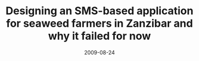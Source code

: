 ---
abstract: ''
authors:
- Martin Konzett
- Martin Tomitsch
- Thomas Grechenig
date: '2009-08-24'
featured: false
publication_types:
- '0'
publishDate: '2009-08-24'
title: Designing an SMS-based application for seaweed farmers in Zanzibar and why
  it failed for now
url_pdf: ''
---